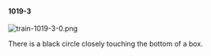 #### 1019-3
![train-1019-3-0.png](https://github.com/lil-lab/nlvr/raw/master/nlvr/train/images/78/train-1019-3-0.png "train-1019-3-0.png")

There is a black circle closely touching the bottom of a box.